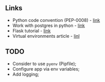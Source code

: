 ## Links

- Python code convention (PEP-0008) - [link](https://peps.python.org/pep-0008/)
- Work with postgres in python - [link](https://stackabuse.com/using-sqlalchemy-with-flask-and-postgresql/)
- Flask tutorial - [link](https://pythonbasics.org/flask-tutorial-hello-world/)
- Virtual environments article - [linl](https://docs.python-guide.org/dev/virtualenvs/#virtualenvironments-ref)

## TODO

- Consider to use `pyenv` (Pipfile);
- Configure app via env variables;
- Add logging;
